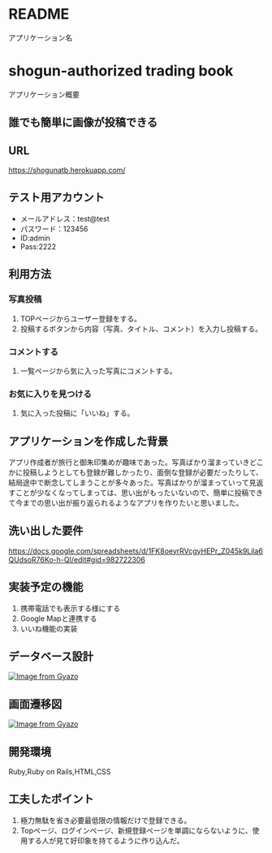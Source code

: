 # README

アプリケーション名
# shogun-authorized trading book

アプリケーション概要  
## 誰でも簡単に画像が投稿できる  

URL  
---
https://shogunatb.herokuapp.com/

テスト用アカウント  
---
- メールアドレス：test@test  
- パスワード：123456  
- ID:admin  
- Pass:2222  

利用方法  
---  
### 写真投稿  
1. TOPページからユーザー登録をする。  
1. 投稿するボタンから内容（写真、タイトル、コメント）を入力し投稿する。  

### コメントする  
1. 一覧ページから気に入った写真にコメントする。  

### お気に入りを見つける
1. 気に入った投稿に「いいね」する。

アプリケーションを作成した背景  
---
アプリ作成者が旅行と御朱印集めが趣味であった。写真ばかり溜まっていきどこかに投稿しようとしても登録が難しかったり、面倒な登録が必要だったりして、結局途中で断念してしまうことが多々あった。写真ばかりが溜まっていって見返すことが少なくなってしまっては、思い出がもったいないので、簡単に投稿できて今までの思い出が振り返られるようなアプリを作りたいと思いました。

洗い出した要件  
---
https://docs.google.com/spreadsheets/d/1FK8oeyrRVcgyHEPr_Z045k9Lila6QUdsoR76Ko-h-QI/edit#gid=982722306  

実装予定の機能  
---
 1. 携帯電話でも表示する様にする  
 1. Google Mapと連携する  
 1. いいね機能の実装

データベース設計  
---
[![Image from Gyazo](https://i.gyazo.com/789277290486a8b8e36c465871e3f8d7.png)](https://gyazo.com/789277290486a8b8e36c465871e3f8d7)

画面遷移図  
---
[![Image from Gyazo](https://i.gyazo.com/44d18507479efffa001ffc0cb933e184.jpg)](https://gyazo.com/44d18507479efffa001ffc0cb933e184)

開発環境  
---
Ruby,Ruby on Rails,HTML,CSS

工夫したポイント  
---
1. 極力無駄を省き必要最低限の情報だけで登録できる。  
1. Topページ、ログインページ、新規登録ページを単調にならないように、使用する人が見て好印象を持てるように作り込んだ。  